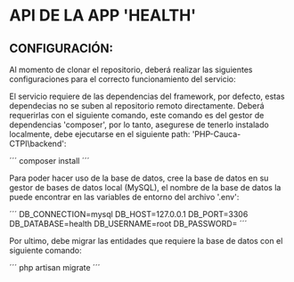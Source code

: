 # API DE LA APP 'HEALTH' 

## CONFIGURACIÓN: 

Al momento de clonar el repositorio, deberá realizar las siguientes configuraciones para el correcto funcionamiento del servicio: 

El servicio requiere de las dependencias del framework, 
por defecto, estas dependecias no se suben al repositorio remoto directamente. Deberá requerirlas con el siguiente comando, este comando es del gestor de dependencias 'composer', por lo tanto, asegurese de tenerlo instalado localmente, debe ejecutarse en el siguiente path: 'PHP-Cauca-CTPI\backend': 

´´´ 
composer install
´´´

Para poder hacer uso de la base de datos, cree la base de datos en su gestor de bases de datos local (MySQL), el nombre de la base de datos la puede encontrar en las variables de entorno del archivo '.env': 

´´´
DB_CONNECTION=mysql
DB_HOST=127.0.0.1
DB_PORT=3306
DB_DATABASE=health
DB_USERNAME=root
DB_PASSWORD=
´´´

Por ultimo, debe migrar las entidades que requiere la base de datos con el siguiente comando: 

´´´
php artisan migrate
´´´

